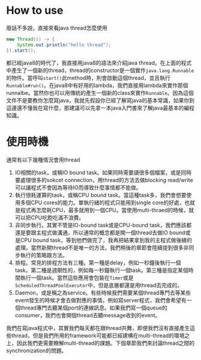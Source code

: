 # How to use

廢話不多說，直接來看java thread怎麼使用

```java
new Thread(() -> {
    System.out.println("hello thread");
}).start();
```

都已經java8的時代了，我直接用java8的語法來介紹java thread。在上面的程式中產生了一個新的thread，thread的constructor是一個實作`java.lang.Runnable`的物件。當呼叫`start()`此method時，則會啟動這個thread，並且執行`Runnable#run()`。在java8中有好用的lambda，我們直接用lambda來實作那個runnalbe。當然你也可以用傳統的產生一個新的class來實作`Runnable`。因為這個文件不是要教你怎麼寫java，我就先假設你已經了解寫java的基本常識，如果你到這邊還不懂我在寫什麼，那建議可以先拿一本java入門書來了解java最基本的編程知識。

# 使用時機

通常有以下幾種情況會用thread

1. IO相關的task，或稱IO bound task。如果同時需要讀很多個檔案，或是同時要處理很多的sokcet connection，用thread的方法去做blocking read/write可以讓程式不會因為等待IO而導致什麼事情都不能做。
2. 執行很耗運算的task，或稱CPU bound task。當這種task多，我們會想要使用多個CPU cores的能力。單執行緒的程式只能用到single core的好處，也就是程式再怎麼耗CPU，最多就用到一個CPU。當使用multi-thraed的時候，就可以把CPU吃飽吃滿不浪費。
3. 非同步執行。其實不管是IO-bound task或是CPU-bound task，我們應該都還是要跟主程式做溝通，所以通常的概念都是開一個thread去做IO bound或是CPU bound task，等到他們做完了，我再把結果拿到我的主程式做後續的處理。當然新開thread不是唯一的方法，我們稍後的章節會陸續提到很多非同步執行的策略跟方法。
4. 排程。常見的排程方法有三種。第一種是delay，例如一秒鐘後執行一個task。第二種是週期性的，例如每一秒鐘執行一個task。第三種是指定某個時間執行一個task。當然這些應用會包裝在`Timer`或是`ScheduledThreadPoolExecutor`中，但是底層都還是用thread去完成的。
5. Daemon，或是稱之為service。有些時候我們需要某個thread專門去等某些event發生的時候才會去做對應的事情。例如寫server程式，我們會希望有一個thread專門去聽某個port的連線訊息。如果我們寫一個queue的consumer，我們也會開個thread去聽message收到的event。

我們在寫java程式中，其實我們每天都在跟thread共舞，即便我們沒有直接產生這些thread，但是我們所用的framework可能都已經建構在multi-thread的環境之上，因此我們更需要瞭解multi-thread的課題。下個章節我們來討論thread之間的synchronization的問題。

